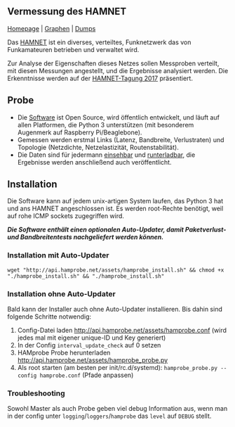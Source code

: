 ## Vermessung des HAMNET

[Homepage](http://hamprobe.net) | [Graphen](http://hamprobe.net/grafana) | [Dumps](http://hamprobe.net/dumps)

Das [HAMNET](https://hamnetdb.net) ist ein diverses, verteiltes, Funknetzwerk das von Funkamateuren betrieben und verwaltet wird.

Zur Analyse der Eigenschaften dieses Netzes sollen Messproben verteilt, mit diesen Messungen angestellt, und die Ergebnisse analysiert werden. Die Erkenntnisse werden auf der [HAMNET-Tagung 2017](http://www.hamnettagung.de/) präsentiert.

## Probe

 - Die [Software](https://github.com/tobyp/hamprobe) ist Open Source, wird öffentlich entwickelt, und läuft auf allen Platformen, die Python 3 unterstützen (mit besonderem Augenmerk auf Raspberry Pi/Beaglebone).
 - Gemessen werden erstmal Links (Latenz, Bandbreite, Verlustraten) und Topologie (Netzdichte, Netzelastizität, Routenstabilität).
 - Die Daten sind für jedermann [einsehbar](http://hamprobe.net/grafana) und [runterladbar](http://hamprobe.net/dumps), die Ergebnisse werden anschließend auch veröffentlicht.

## Installation

Die Software kann auf jedem unix-artigen System laufen, das Python 3 hat und ans HAMNET angeschlossen ist.
Es werden root-Rechte benötigt, weil auf rohe ICMP sockets zugegriffen wird.

__*Die Software enthält einen optionalen Auto-Updater, damit Paketverlust- und Bandbreitentests nachgeliefert werden können.*__

### Installation mit Auto-Updater

    wget "http://api.hamprobe.net/assets/hamprobe_install.sh" && chmod +x "./hamprobe_install.sh" && "./hamprobe_install.sh"

### Installation ohne Auto-Updater

Bald kann der Installer auch ohne Auto-Updater installieren. Bis dahin sind folgende Schritte notwendig:

 1. Config-Datei laden <http://api.hamprobe.net/assets/hamprobe.conf> (wird jedes mal mit eigener unique-ID und Key generiert)
 2. In der Config `interval_update_check` auf 0 setzen
 3. HAMprobe Probe herunterladen <http://api.hamprobe.net/assets/hamprobe_probe.py>
 4. Als root starten (am besten per init/rc.d/systemd): `hamprobe_probe.py --config hamprobe.conf` (Pfade anpassen)

### Troubleshooting

Sowohl Master als auch Probe geben viel debug Information aus, wenn man in der config unter `logging`/`loggers`/`hamprobe` das `level` auf `DEBUG` stellt.
